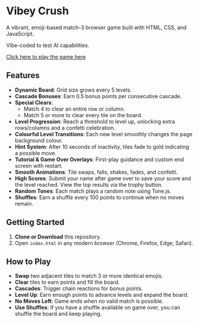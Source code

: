 # Vibey Crush

A vibrant, emoji-based match-3 browser game built with HTML, CSS, and JavaScript.

Vibe-coded to test AI capabilities.

[Click here to play the game here](https://github.com/mDisna/Vibey-Crush/deployments/github-pages)

## Features

- **Dynamic Board**: Grid size grows every 5 levels.
- **Cascade Bonuses**: Earn 0.5 bonus points per consecutive cascade.
- **Special Clears**:
  - Match 4 to clear an entire row or column.
  - Match 5 or more to clear every tile on the board.
- **Level Progression**: Reach a threshold to level up, unlocking extra rows/columns and a confetti celebration.
- **Colourful Level Transitions**: Each new level smoothly changes the page background colour.
- **Hint System**: After 10 seconds of inactivity, tiles fade to gold indicating a possible move.
- **Tutorial & Game Over Overlays**: First-play guidance and custom end screen with restart.
- **Smooth Animations**: Tile swaps, falls, shakes, fades, and confetti.
- **High Scores**: Submit your name after game over to save your score and the level reached. View the top results via the trophy button.
- **Random Tones**: Each match plays a random note using Tone.js.
- **Shuffles**: Earn a shuffle every 100 points to continue when no moves remain.

## Getting Started

1. **Clone or Download** this repository.
2. Open `index.html` in any modern browser (Chrome, Firefox, Edge, Safari).

## How to Play

- **Swap** two adjacent tiles to match 3 or more identical emojis.
- **Clear** tiles to earn points and fill the board.
- **Cascades**: Trigger chain reactions for bonus points.
- **Level Up**: Earn enough points to advance levels and expand the board.
- **No Moves Left**: Game ends when no valid match is possible.
- **Use Shuffles**: If you have a shuffle available on game over, you can shuffle the board and keep playing.
